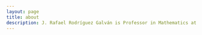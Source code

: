 ```yaml
---
layout: page
title: about
description: J. Rafael Rodríguez Galván is Professor in Mathematics at Universidad de Cádiz, Spain; research in numerical analysis ans scientific computing
---
```

